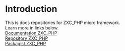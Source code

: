 # Introduction
This is docs repositories for ZXC_PHP micro framework.  
Learn more in links below.  
[Documentation ZXC_PHP](https://gimanh.github.io/zxc_php_doc/)  
[Repository ZXC_PHP](https://github.com/Gimanh/ZXC_PHP)  
[Packagist ZXC_PHP](https://packagist.org/packages/giman/zxc_php)  
